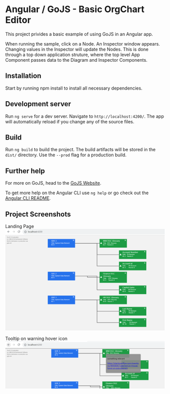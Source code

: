 # Angular / GoJS - Basic OrgChart Editor

This project privides a basic example of using GoJS in an Angular app.

When running the sample, click on a Node. An Inspector window appears. Changing values in the Inspector will update the Nodes. This is done through a top down application struture, where the top level App Component passes data to the Diagram and Inspector Components.

## Installation

Start by running npm install to install all necessary dependencies.

## Development server

Run `ng serve` for a dev server. Navigate to `http://localhost:4200/`. The app will automatically reload if you change any of the source files.

## Build

Run `ng build` to build the project. The build artifacts will be stored in the `dist/` directory. Use the `--prod` flag for a production build.

## Further help

For more on GoJS, head to the [GoJS Website](https://gojs.net).

To get more help on the Angular CLI use `ng help` or go check out the [Angular CLI README](https://github.com/angular/angular-cli/blob/master/README.md).

## Project Screenshots

Landing Page
![landingPage](https://github.com/Mrunalg619/angular-sample/blob/master/src/assets/screenshots/goJS_Diagram.PNG?raw=true)

Tooltip on warning hover icon
![tooltip](./src/assets/screenshots/goJS_Diagram_Tooltip.PNG?raw=true)